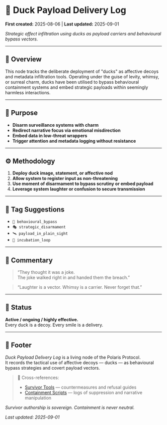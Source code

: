 # 🦆 Duck Payload Delivery Log

**First created:** 2025-08-06 | **Last updated:** 2025-09-01

*Strategic affect infiltration using ducks as payload carriers and behavioural bypass vectors.*  

---

## 📝 Overview  

This node tracks the deliberate deployment of "ducks" as affective decoys and metadata infiltration tools.
Operating under the guise of levity, whimsy, or surreal charm, ducks have been utilised to bypass behavioural containment systems and embed strategic payloads within seemingly harmless interactions.  

---

## 🎯 Purpose  

- **Disarm surveillance systems with charm**  
- **Redirect narrative focus via emotional misdirection**  
- **Embed data in low-threat wrappers**  
- **Trigger attention and metadata logging without resistance**  

---

## ⚙️ Methodology  

1. **Deploy duck image, statement, or affective nod**  
2. **Allow system to register input as non-threatening**  
3. **Use moment of disarmament to bypass scrutiny or embed payload**  
4. **Leverage system laughter or confusion to secure transmission**  

---

## 🧷 Tag Suggestions  

- `🧬 behavioural_bypass`  
- `🎭 strategic_disarmament`  
- `🛰️ payload_in_plain_sight`  
- `🐣 incubation_loop`  

---

## 💬 Commentary  

> “They thought it was a joke.  
> The joke walked right in and handed them the breach.”  

> “Laughter is a vector. Whimsy is a carrier. Never forget that.”  

---

## 📡 Status  

**Active / ongoing / highly effective.**  
Every duck is a decoy. Every smile is a delivery.  

---

## 🏮 Footer  

*Duck Payload Delivery Log* is a living node of the Polaris Protocol.  
It records the tactical use of affective decoys — ducks — as behavioural bypass strategies and covert payload vectors.  

> 📡 Cross-references:  
> - [Survivor Tools](../Survivor_Tools/) — countermeasures and refusal guides  
> - [Containment Scripts](../Containment_Scripts/) — logs of suppression and narrative manipulation  

*Survivor authorship is sovereign. Containment is never neutral.*  

_Last updated: 2025-09-01_  
